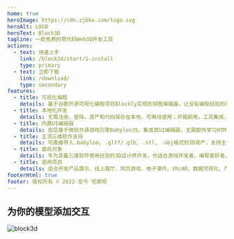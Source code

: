 ```yaml
---
home: true
heroImage: https://cdn.zjbku.com/logo.svg
heroAlt: LOGO
heroText: Block3D
tagline: 一款免费的零代码Web3D开发工具
actions:
  - text: 快速上手
    link: /block3d/start/1-install
    type: primary
  - text: 立即下载
    link: /download/
    type: secondary
features:
  - title: 可视化编程
    details: 基于谷歌开源可视化编程项目Blockly实现的拼图编辑器，让没有编程经验的用户实现零代码编程
  - title: 本地化开发
    details: 无需注册、登陆，资产和代码保存在本地，可离线使用；开箱即用，工具集成，无需搭建环境，快速开发
  - title: 内置UI编辑器
    details: 底层基于微软开源游戏引擎BabylonJS，集成其UI编辑器，无需额外学习HTML/CSS零代码创建用户界面
  - title: 主流三维软件支持
    details: 可直接导入.babylon, .gltf/.glb, .stl, .obj格式的3D资产，支持主流三维软件，包括Blender, 3dsMax, Maya...
  - title: 面向对象
    details: 专为具备三维软件使用经验的3D设计师开发，也适合游戏开发者、编程爱好者、产品经理、教育工作者、学生...
  - title: 适用项目
    details: 适合开发产品展示、线上展厅、网页游戏、电子课件、VR/AR、数据可视化、产品原型等等
footerHtml: true
footer: 版权所有 © 2022-至今 宅家呗
---
```


## 为你的模型添加交互

![block3d](https://cdn.zjbku.com/start-1.jpg) 



 